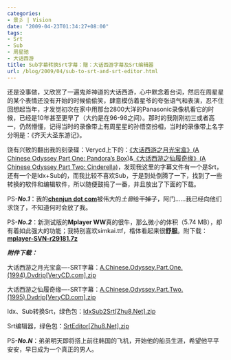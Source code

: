 ```yaml
---
categories:
- 景彡 | Vision
date: "2009-04-23T01:34:27+08:00"
tags:
- Srt
- Sub
- 周星驰
- 大话西游
title: Sub字幕转换Srt字幕：赠：大话西游字幕及Srt编辑器
url: /blog/2009/04/sub-to-srt-and-srt-editor.html
---
```

还是没事做，又欣赏了一遍鬼斧神道的大话西游，心中默念着台词，然后在周星星的某个表情还没有开始的时候偷偷笑，肆意模仿着星爷的夸张语气和表演，忍不住回想起当年，才发觉初次在家中用那台2800大洋的Panasonic录像机看它的时候，已经是10年甚至更早了（大约是在96-98之间）。那时的我刚刚初三或者高一，仍然懵懂，记得当时的录像带上有周星星的孙悟空扮相，当时的录像带上名字分明是：《齐天大圣东游记》。
<!--more-->

饶有兴致的翻出我的刻录碟：Verycd上下的：<a href="http://www.verycd.com/topics/8613/">《大话西游之月光宝盒》(A Chinese Odyssey Part One: Pandora&#8217;s Box)</a>&<a href="http://www.verycd.com/topics/17571/">《大话西游之仙履奇缘》(A Chinese Odyssey Part Two: Cinderella)</a>，发现我这里的字幕文件有一个是Srt，还有一个是Idx+Sub的，而我比较不喜欢Sub，于是到处倒腾了一下，找到了一些转换的软件和编辑软件，所以随便鼓捣了一番，并且放出了下面的下载。

PS-***No.1***：我的<a href="https://chenjun.com/">**chenjun dot com**</a>被伟大的*土啬*给<strike>干掉了</strike>，阿门&#8230;&#8230;我已经向他们求饶了，不知道何时会放了我。

PS-***No.2***：新测试版的**Mplayer WW**真的很牛，那么微小的体积（5.74 MB），却有着如此强大的功能；我特别喜欢simkai.ttf，楷体看起来很**舒服**。附下载：<a href="http://sourceforge.net/project/downloading.php?group\_id=210480&filename=mplayer-SVN-r29181.7z&a=26123738">**mplayer-SVN-r29181.7z**</a>

***附件下载：***

大话西游之月光宝盒&#8212;-SRT字幕：<a href="/uploads/A.Chinese.Odyssey.Part.One.%281994%29.Dvdrip%5BVeryCD.com%5D.zip" target="_blank">A.Chinese.Odyssey.Part.One.(1994).Dvdrip[VeryCD.com].zip</a>

大话西游之仙履奇缘&#8212;-SRT字幕：<a href="/uploads/A.Chinese.Odyssey.Part.Two.%281995%29.Dvdrip%5BVeryCD.com%5D.zip" target="_blank">A.Chinese.Odyssey.Part.Two.(1995).Dvdrip[VeryCD.com].zip</a>

Idx、Sub转换Srt，绿色包：<a href="/uploads/IdxSub2Srt%5BZhu8.Net%5D.zip" target="_blank">IdxSub2Srt[Zhu8.Net].zip</a>

Srt编辑器，绿色包：<a href="/uploads/SrtEditor%5BZhu8.Net%5D.zip" target="_blank">SrtEditor[Zhu8.Net].zip</a>

PS-***No.N***：弟弟明天即将搭上前往韩国的飞机，开始他的船员生涯，希望他平平安安，早日成为一个真正的男人。